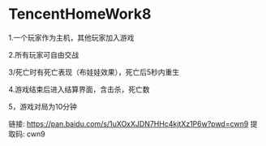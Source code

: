 # TencentHomeWork8
1.一个玩家作为主机，其他玩家加入游戏

2.所有玩家可自由交战

3/死亡时有死亡表现（布娃娃效果），死亡后5秒内重生

4.游戏结束后进入结算界面，含击杀，死亡数

5，游戏对局为10分钟

链接: https://pan.baidu.com/s/1uXOxXJDN7HHc4kjtXz1P6w?pwd=cwn9 提取码: cwn9 
